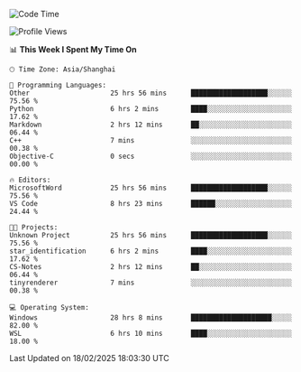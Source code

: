 <!--START_SECTION:waka-->
![Code Time](http://img.shields.io/badge/Code%20Time-2%2C306%20hrs%2033%20mins-blue)

![Profile Views](http://img.shields.io/badge/Profile%20Views-4-blue)

📊 **This Week I Spent My Time On** 

```text
🕑︎ Time Zone: Asia/Shanghai

💬 Programming Languages: 
Other                    25 hrs 56 mins      ███████████████████░░░░░░   75.56 % 
Python                   6 hrs 2 mins        ████░░░░░░░░░░░░░░░░░░░░░   17.62 % 
Markdown                 2 hrs 12 mins       ██░░░░░░░░░░░░░░░░░░░░░░░   06.44 % 
C++                      7 mins              ░░░░░░░░░░░░░░░░░░░░░░░░░   00.38 % 
Objective-C              0 secs              ░░░░░░░░░░░░░░░░░░░░░░░░░   00.00 % 

🔥 Editors: 
MicrosoftWord            25 hrs 56 mins      ███████████████████░░░░░░   75.56 % 
VS Code                  8 hrs 23 mins       ██████░░░░░░░░░░░░░░░░░░░   24.44 % 

🐱‍💻 Projects: 
Unknown Project          25 hrs 56 mins      ███████████████████░░░░░░   75.56 % 
star_identification      6 hrs 2 mins        ████░░░░░░░░░░░░░░░░░░░░░   17.62 % 
CS-Notes                 2 hrs 12 mins       ██░░░░░░░░░░░░░░░░░░░░░░░   06.44 % 
tinyrenderer             7 mins              ░░░░░░░░░░░░░░░░░░░░░░░░░   00.38 % 

💻 Operating System: 
Windows                  28 hrs 8 mins       ████████████████████░░░░░   82.00 % 
WSL                      6 hrs 10 mins       ████░░░░░░░░░░░░░░░░░░░░░   18.00 % 
```


 Last Updated on 18/02/2025 18:03:30 UTC
<!--END_SECTION:waka-->